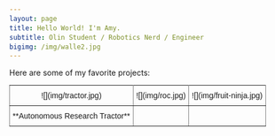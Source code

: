 ```yaml
---
layout: page
title: Hello World! I'm Amy.
subtitle: Olin Student / Robotics Nerd / Engineer
bigimg: /img/walle2.jpg
---
```


Here are some of my favorite projects:

<!--
 ![](img/tractor.jpg) |![](img/roc.jpg) | ![](img/fruit-ninja.jpg)
:-------------------------:|:-------------------------:|:------------:|
**Autonomous Research Tractor** | **Rotorcraft Operations Center** | **OpenCV Fruit Ninja**
-->

<style type="text/css">
.tg  {border-collapse:collapse;border-spacing:0;}
.tg td{font-family:Arial, sans-serif;font-size:14px;padding:10px 5px;border-style:solid;border-width:1px;overflow:hidden;word-break:normal;border-color:black;}
.tg th{font-family:Arial, sans-serif;font-size:14px;font-weight:normal;padding:10px 5px;border-style:solid;border-width:1px;overflow:hidden;word-break:normal;border-color:black;}
.tg .tg-us36{border-color:inherit;text-align:center;vertical-align:top}
</style>
<table class="tg">
  <tr>
    <th class="tg-us36">![](img/tractor.jpg)</th>
    <th class="tg-us36">![](img/roc.jpg) </th>
    <th class="tg-us36">![](img/fruit-ninja.jpg)</th>

  </tr>
  <tr>
    <td class="tg-us36">**Autonomous Research Tractor**</td>
    <td class="tg-us36"></td>
    <td class="tg-us36"></td>
  </tr>
</table>
